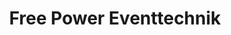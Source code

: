 ---
title: "Free Power Eventtechnik"
url: /gampel/free-power-eventtechnik/
shop: Raumausstattung
---